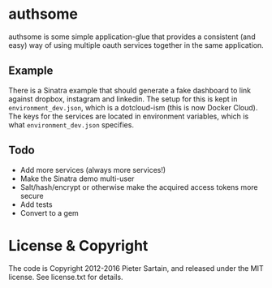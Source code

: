 # authsome
authsome is some simple application-glue that provides a consistent (and easy) way of using multiple oauth services together in the same application.

## Example
There is a Sinatra example that should generate a fake dashboard to link against dropbox, instagram and linkedin. The setup for this is kept in `environment_dev.json`, which is a dotcloud-ism (this is now Docker Cloud). The keys for the services are located in environment variables, which is what `environment_dev.json` specifies.

## Todo

* Add more services (always more services!)
* Make the Sinatra demo multi-user
* Salt/hash/encrypt or otherwise make the acquired access tokens more secure
* Add tests
* Convert to a gem

# License & Copyright
The code is Copyright 2012-2016 Pieter Sartain, and released under the MIT license. See license.txt for details.
